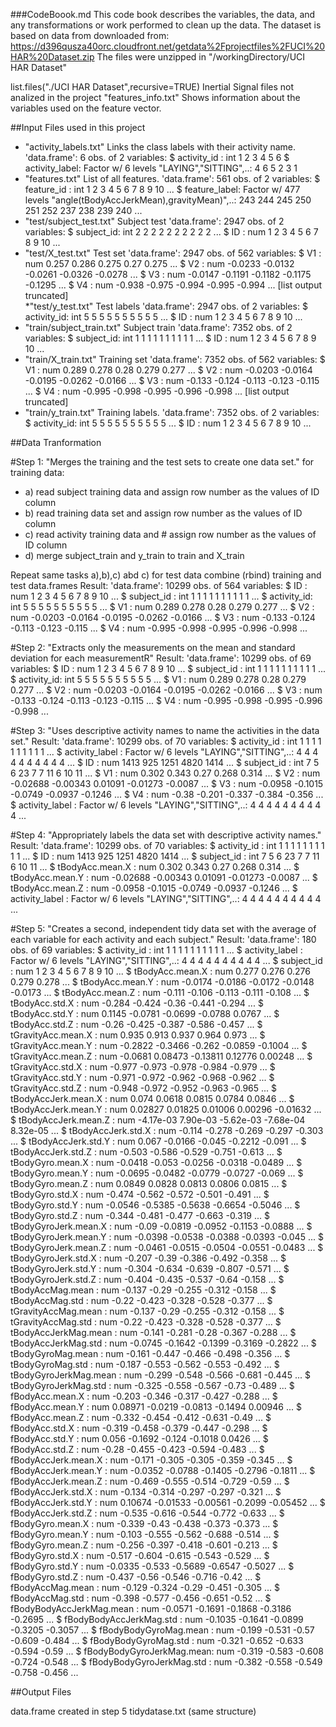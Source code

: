 ###CodeBoook.md
This code book describes the variables, the data, and any transformations or work performed to clean up the data.
The dataset is based on data from downloaded from:
https://d396qusza40orc.cloudfront.net/getdata%2Fprojectfiles%2FUCI%20HAR%20Dataset.zip 
The files were unzipped in "/workingDirectory/UCI HAR Dataset"
 
list.files("./UCI HAR Dataset",recursive=TRUE)
Inertial Signal files not analized in the project
 "features_info.txt" Shows information about the variables used on the feature vector.                  

##Input Files used in this project
* "activity_labels.txt"   Links the class labels with their activity name.
  'data.frame':	6 obs. of  2 variables:
  $ activity_id   : int  1 2 3 4 5 6
  $ activity_label: Factor w/ 6 levels "LAYING","SITTING",..: 4 6 5 2 3 1
* "features.txt"  List of all features.
  'data.frame':	561 obs. of  2 variables:
  $ feature_id   : int  1 2 3 4 5 6 7 8 9 10 ...
  $ feature_label: Factor w/ 477 levels "angle(tBodyAccJerkMean),gravityMean)",..: 243 244 245   250 251 252 237 238 239 240 ...
* "test/subject_test.txt"  Subject test
  'data.frame':	2947 obs. of  2 variables:
  $ subject_id: int  2 2 2 2 2 2 2 2 2 2 ...
  $ ID        : num  1 2 3 4 5 6 7 8 9 10 ...
* "test/X_test.txt" Test set
  'data.frame':	2947 obs. of  562 variables:
  $ V1  : num  0.257 0.286 0.275 0.27 0.275 ...
  $ V2  : num  -0.0233 -0.0132 -0.0261 -0.0326 -0.0278 ...
  $ V3  : num  -0.0147 -0.1191 -0.1182 -0.1175 -0.1295 ...
  $ V4  : num  -0.938 -0.975 -0.994 -0.995 -0.994 ...
  [list output truncated]                            
*"test/y_test.txt"  Test labels
  'data.frame':	2947 obs. of  2 variables:
  $ activity_id: int  5 5 5 5 5 5 5 5 5 5 ...
  $ ID         : num  1 2 3 4 5 6 7 8 9 10 ...                          
* "train/subject_train.txt"    Subject train
  'data.frame':	7352 obs. of  2 variables:
  $ subject_id: int  1 1 1 1 1 1 1 1 1 1 ...
  $ ID        : num  1 2 3 4 5 6 7 8 9 10 ...
* "train/X_train.txt" Training set
  'data.frame':	7352 obs. of  562 variables:
  $ V1  : num  0.289 0.278 0.28 0.279 0.277 ...
  $ V2  : num  -0.0203 -0.0164 -0.0195 -0.0262 -0.0166 ...
  $ V3  : num  -0.133 -0.124 -0.113 -0.123 -0.115 ...
  $ V4  : num  -0.995 -0.998 -0.995 -0.996 -0.998 ...
  [list output truncated]                       
* "train/y_train.txt"  Training labels.
  'data.frame':	7352 obs. of  2 variables:
  $ activity_id: int  5 5 5 5 5 5 5 5 5 5 ...
  $ ID         : num  1 2 3 4 5 6 7 8 9 10 ...

##Data Tranformation

#Step 1: "Merges the training and the test sets to create one data set." 
for training data:
* a) read subject training data and assign row number as the values of ID column 
* b) read training data set and assign row number as the values of ID column 
* c) read activity training data and  # assign row number as the values of ID column 
* d) merge subject_train and y_train to train  and X_train                      	 	

Repeat same tasks a),b),c) abd c) for test data
combine (rbind) training and test data.frames
Result: 
'data.frame':	10299 obs. of  564 variables:
 $ ID         : num  1 2 3 4 5 6 7 8 9 10 ...
 $ subject_id : int  1 1 1 1 1 1 1 1 1 1 ...
 $ activity_id: int  5 5 5 5 5 5 5 5 5 5 ...
 $ V1         : num  0.289 0.278 0.28 0.279 0.277 ...
 $ V2         : num  -0.0203 -0.0164 -0.0195 -0.0262 -0.0166 ...
 $ V3         : num  -0.133 -0.124 -0.113 -0.123 -0.115 ...
 $ V4         : num  -0.995 -0.998 -0.995 -0.996 -0.998 ...

#Step 2: "Extracts only the measurements on the mean and standard deviation for each measurementR" 
Result:
'data.frame':	10299 obs. of  69 variables:
 $ ID         : num  1 2 3 4 5 6 7 8 9 10 ...
 $ subject_id : int  1 1 1 1 1 1 1 1 1 1 ...
 $ activity_id: int  5 5 5 5 5 5 5 5 5 5 ...
 $ V1         : num  0.289 0.278 0.28 0.279 0.277 ...
 $ V2         : num  -0.0203 -0.0164 -0.0195 -0.0262 -0.0166 ...
 $ V3         : num  -0.133 -0.124 -0.113 -0.123 -0.115 ...
 $ V4         : num  -0.995 -0.998 -0.995 -0.996 -0.998 ...

#Step 3: "Uses descriptive activity names to name the activities in the data set."
Result:
'data.frame':	10299 obs. of  70 variables:
 $ activity_id   : int  1 1 1 1 1 1 1 1 1 1 ...
 $ activity_label           : Factor w/ 6 levels "LAYING","SITTING",..: 4 4 4 4 4 4 4 4 4 4 ...
 $ ID            : num  1413 925 1251 4820 1414 ...
 $ subject_id    : int  7 5 6 23 7 7 11 6 10 11 ...
 $ V1            : num  0.302 0.343 0.27 0.268 0.314 ...
 $ V2            : num  -0.02688 -0.00343 0.01091 -0.01273 -0.0087 ...
 $ V3            : num  -0.0958 -0.1015 -0.0749 -0.0937 -0.1246 ...
 $ V4            : num  -0.38 -0.201 -0.337 -0.384 -0.356 ...
 $ activity_label           : Factor w/ 6 levels "LAYING","SITTING",..: 4 4 4 4 4 4 4 4 4 4 ...

#Step 4: "Appropriately labels the data set with descriptive activity names."  
Result:
'data.frame':	10299 obs. of  70 variables:
 $ activity_id              : int  1 1 1 1 1 1 1 1 1 1 ...
 $ ID                       : num  1413 925 1251 4820 1414 ...
 $ subject_id               : int  7 5 6 23 7 7 11 6 10 11 ...
 $ tBodyAcc.mean.X          : num  0.302 0.343 0.27 0.268 0.314 ...
 $ tBodyAcc.mean.Y          : num  -0.02688 -0.00343 0.01091 -0.01273 -0.0087 ...
 $ tBodyAcc.mean.Z          : num  -0.0958 -0.1015 -0.0749 -0.0937 -0.1246 ...
 $ activity_label           : Factor w/ 6 levels "LAYING","SITTING",..: 4 4 4 4 4 4 4 4 4 4 ...
 
#Step 5: "Creates a second, independent tidy data set with the average of each variable for each activity and each subject." 
Result:
'data.frame':	180 obs. of  69 variables:
 $ activity_id              : int  1 1 1 1 1 1 1 1 1 1 ...
 $ activity_label           : Factor w/ 6 levels "LAYING","SITTING",..: 4 4 4 4 4 4 4 4 4 4 ...
 $ subject_id               : num  1 2 3 4 5 6 7 8 9 10 ...
 $ tBodyAcc.mean.X          : num  0.277 0.276 0.276 0.279 0.278 ...
 $ tBodyAcc.mean.Y          : num  -0.0174 -0.0186 -0.0172 -0.0148 -0.0173 ...
 $ tBodyAcc.mean.Z          : num  -0.111 -0.106 -0.113 -0.111 -0.108 ...
 $ tBodyAcc.std.X           : num  -0.284 -0.424 -0.36 -0.441 -0.294 ...
 $ tBodyAcc.std.Y           : num  0.1145 -0.0781 -0.0699 -0.0788 0.0767 ...
 $ tBodyAcc.std.Z           : num  -0.26 -0.425 -0.387 -0.586 -0.457 ...
 $ tGravityAcc.mean.X       : num  0.935 0.913 0.937 0.964 0.973 ...
 $ tGravityAcc.mean.Y       : num  -0.2822 -0.3466 -0.262 -0.0859 -0.1004 ...
 $ tGravityAcc.mean.Z       : num  -0.0681 0.08473 -0.13811 0.12776 0.00248 ...
 $ tGravityAcc.std.X        : num  -0.977 -0.973 -0.978 -0.984 -0.979 ...
 $ tGravityAcc.std.Y        : num  -0.971 -0.972 -0.962 -0.968 -0.962 ...
 $ tGravityAcc.std.Z        : num  -0.948 -0.972 -0.952 -0.963 -0.965 ...
 $ tBodyAccJerk.mean.X      : num  0.074 0.0618 0.0815 0.0784 0.0846 ...
 $ tBodyAccJerk.mean.Y      : num  0.02827 0.01825 0.01006 0.00296 -0.01632 ...
 $ tBodyAccJerk.mean.Z      : num  -4.17e-03 7.90e-03 -5.62e-03 -7.68e-04 8.32e-05 ...
 $ tBodyAccJerk.std.X       : num  -0.114 -0.278 -0.269 -0.297 -0.303 ...
 $ tBodyAccJerk.std.Y       : num  0.067 -0.0166 -0.045 -0.2212 -0.091 ...
 $ tBodyAccJerk.std.Z       : num  -0.503 -0.586 -0.529 -0.751 -0.613 ...
 $ tBodyGyro.mean.X         : num  -0.0418 -0.053 -0.0256 -0.0318 -0.0489 ...
 $ tBodyGyro.mean.Y         : num  -0.0695 -0.0482 -0.0779 -0.0727 -0.069 ...
 $ tBodyGyro.mean.Z         : num  0.0849 0.0828 0.0813 0.0806 0.0815 ...
 $ tBodyGyro.std.X          : num  -0.474 -0.562 -0.572 -0.501 -0.491 ...
 $ tBodyGyro.std.Y          : num  -0.0546 -0.5385 -0.5638 -0.6654 -0.5046 ...
 $ tBodyGyro.std.Z          : num  -0.344 -0.481 -0.477 -0.663 -0.319 ...
 $ tBodyGyroJerk.mean.X     : num  -0.09 -0.0819 -0.0952 -0.1153 -0.0888 ...
 $ tBodyGyroJerk.mean.Y     : num  -0.0398 -0.0538 -0.0388 -0.0393 -0.045 ...
 $ tBodyGyroJerk.mean.Z     : num  -0.0461 -0.0515 -0.0504 -0.0551 -0.0483 ...
 $ tBodyGyroJerk.std.X      : num  -0.207 -0.39 -0.386 -0.492 -0.358 ...
 $ tBodyGyroJerk.std.Y      : num  -0.304 -0.634 -0.639 -0.807 -0.571 ...
 $ tBodyGyroJerk.std.Z      : num  -0.404 -0.435 -0.537 -0.64 -0.158 ...
 $ tBodyAccMag.mean         : num  -0.137 -0.29 -0.255 -0.312 -0.158 ...
 $ tBodyAccMag.std          : num  -0.22 -0.423 -0.328 -0.528 -0.377 ...
 $ tGravityAccMag.mean      : num  -0.137 -0.29 -0.255 -0.312 -0.158 ...
 $ tGravityAccMag.std       : num  -0.22 -0.423 -0.328 -0.528 -0.377 ...
 $ tBodyAccJerkMag.mean     : num  -0.141 -0.281 -0.28 -0.367 -0.288 ...
 $ tBodyAccJerkMag.std      : num  -0.0745 -0.1642 -0.1399 -0.3169 -0.2822 ...
 $ tBodyGyroMag.mean        : num  -0.161 -0.447 -0.466 -0.498 -0.356 ...
 $ tBodyGyroMag.std         : num  -0.187 -0.553 -0.562 -0.553 -0.492 ...
 $ tBodyGyroJerkMag.mean    : num  -0.299 -0.548 -0.566 -0.681 -0.445 ...
 $ tBodyGyroJerkMag.std     : num  -0.325 -0.558 -0.567 -0.73 -0.489 ...
 $ fBodyAcc.mean.X          : num  -0.203 -0.346 -0.317 -0.427 -0.288 ...
 $ fBodyAcc.mean.Y          : num  0.08971 -0.0219 -0.0813 -0.1494 0.00946 ...
 $ fBodyAcc.mean.Z          : num  -0.332 -0.454 -0.412 -0.631 -0.49 ...
 $ fBodyAcc.std.X           : num  -0.319 -0.458 -0.379 -0.447 -0.298 ...
 $ fBodyAcc.std.Y           : num  0.056 -0.1692 -0.124 -0.1018 0.0426 ...
 $ fBodyAcc.std.Z           : num  -0.28 -0.455 -0.423 -0.594 -0.483 ...
 $ fBodyAccJerk.mean.X      : num  -0.171 -0.305 -0.305 -0.359 -0.345 ...
 $ fBodyAccJerk.mean.Y      : num  -0.0352 -0.0788 -0.1405 -0.2796 -0.1811 ...
 $ fBodyAccJerk.mean.Z      : num  -0.469 -0.555 -0.514 -0.729 -0.59 ...
 $ fBodyAccJerk.std.X       : num  -0.134 -0.314 -0.297 -0.297 -0.321 ...
 $ fBodyAccJerk.std.Y       : num  0.10674 -0.01533 -0.00561 -0.2099 -0.05452 ...
 $ fBodyAccJerk.std.Z       : num  -0.535 -0.616 -0.544 -0.772 -0.633 ...
 $ fBodyGyro.mean.X         : num  -0.339 -0.43 -0.438 -0.373 -0.373 ...
 $ fBodyGyro.mean.Y         : num  -0.103 -0.555 -0.562 -0.688 -0.514 ...
 $ fBodyGyro.mean.Z         : num  -0.256 -0.397 -0.418 -0.601 -0.213 ...
 $ fBodyGyro.std.X          : num  -0.517 -0.604 -0.615 -0.543 -0.529 ...
 $ fBodyGyro.std.Y          : num  -0.0335 -0.533 -0.5689 -0.6547 -0.5027 ...
 $ fBodyGyro.std.Z          : num  -0.437 -0.56 -0.546 -0.716 -0.42 ...
 $ fBodyAccMag.mean         : num  -0.129 -0.324 -0.29 -0.451 -0.305 ...
 $ fBodyAccMag.std          : num  -0.398 -0.577 -0.456 -0.651 -0.52 ...
 $ fBodyBodyAccJerkMag.mean : num  -0.0571 -0.1691 -0.1868 -0.3186 -0.2695 ...
 $ fBodyBodyAccJerkMag.std  : num  -0.1035 -0.1641 -0.0899 -0.3205 -0.3057 ...
 $ fBodyBodyGyroMag.mean    : num  -0.199 -0.531 -0.57 -0.609 -0.484 ...
 $ fBodyBodyGyroMag.std     : num  -0.321 -0.652 -0.633 -0.594 -0.59 ...
 $ fBodyBodyGyroJerkMag.mean: num  -0.319 -0.583 -0.608 -0.724 -0.548 ...
 $ fBodyBodyGyroJerkMag.std : num  -0.382 -0.558 -0.549 -0.758 -0.456 ...

##Output Files

data.frame created in step 5 tidydatase.txt (same structure)